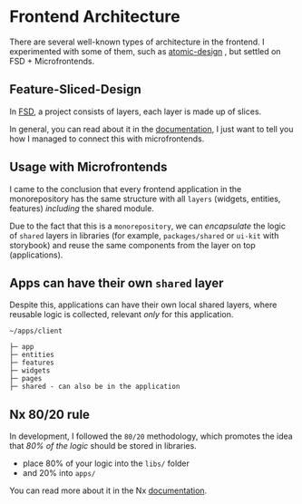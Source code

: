 # Frontend Architecture

There are several well-known types of architecture in the frontend. I experimented 
with some of them, such as [atomic-design](https://bradfrost.com/blog/post/atomic-web-design/)
, but settled on FSD + Microfrontends.


## Feature-Sliced-Design

In [FSD](https://feature-sliced.design/docs/get-started/overview), a project consists of layers, each layer is made up of slices.

In general, you can read about it in the [documentation](https://feature-sliced.design/docs/get-started/tutorial),
I just want to tell you how I managed to connect this with microfrontends.

## Usage with Microfrontends

I came to the conclusion that every frontend application in the monorepository has the same structure with all `layers` (widgets, entities, features) *including* the shared module.

Due to the fact that this is a `monorepository`, we can *encapsulate* the logic of `shared` layers in 
libraries (for example, `packages/shared` or `ui-kit` with storybook) and reuse the same components 
from the layer on top (applications).

## Apps can have their own `shared` layer

Despite this, applications can have their own local shared layers, where reusable logic is collected,
relevant *only* for this application.

```
~/apps/client

├─ app
├─ entities
├─ features
├─ widgets
├─ pages
├─ shared - can also be in the application

```


## Nx 80/20 rule

In development, I followed the `80/20` methodology, which promotes the idea that 
*80% of the logic* should be stored in libraries.

- place 80% of your logic into the `libs/` folder
- and 20% into `apps/`

You can read more about it in the Nx [documentation](https://nx.dev/concepts/more-concepts/applications-and-libraries).
